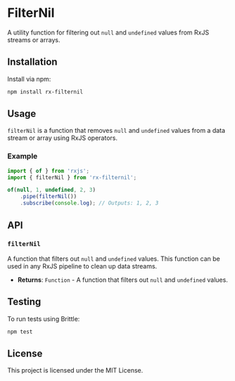 # FilterNil

A utility function for filtering out `null` and `undefined` values from RxJS streams or arrays.

## Installation

Install via npm:

```bash
npm install rx-filternil
```

## Usage

`filterNil` is a function that removes `null` and `undefined` values from a data stream or array using RxJS operators.

### Example

```javascript
import { of } from 'rxjs';
import { filterNil } from 'rx-filternil';

of(null, 1, undefined, 2, 3)
    .pipe(filterNil())
    .subscribe(console.log); // Outputs: 1, 2, 3
```

## API

### `filterNil`

A function that filters out `null` and `undefined` values. This function can be used in any RxJS pipeline to clean up data streams.

- **Returns**: `Function` - A function that filters out `null` and `undefined` values.

## Testing

To run tests using Brittle:

```bash
npm test
```

## License

This project is licensed under the MIT License.